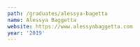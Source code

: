 ```yaml
---
path: /graduates/alessya-bagetta
name: Alessya Baggetta
website: https://www.alessyabaggetta.com
year: '2019'
---
```

